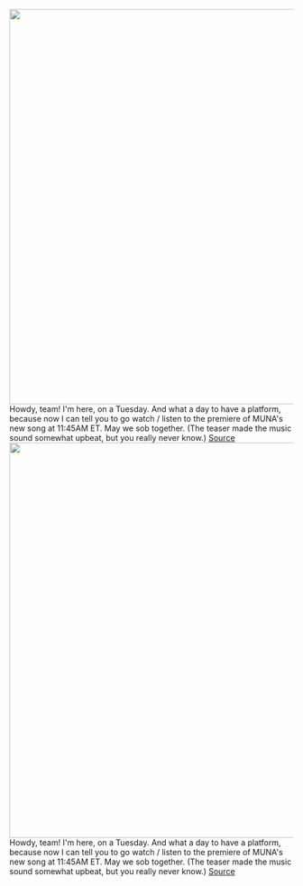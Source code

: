 <img src='https://cdn.vox-cdn.com/thumbor/GIvP_6lWww0osdQTrS35Ms0STnY=/0x0:2040x1360/1200x800/filters:focal(907x416:1233x742)/cdn.vox-cdn.com/uploads/chorus_image/image/70625158/akrales_210226_4438_0170.0.jpg' width='700px' /><br/>
Howdy, team! I'm here, on a Tuesday. And what a day to have a platform, because now I can tell you to go watch / listen to the premiere of MUNA's new song at 11:45AM ET. May we sob together. (The teaser made the music sound somewhat upbeat, but you really never know.)
<a href='https://www.theverge.com/2022/3/15/22979006/moment-house-virtual-events-gumball-host-read-marketplace-podcast'> Source <a/><img src='https://cdn.vox-cdn.com/thumbor/GIvP_6lWww0osdQTrS35Ms0STnY=/0x0:2040x1360/1200x800/filters:focal(907x416:1233x742)/cdn.vox-cdn.com/uploads/chorus_image/image/70625158/akrales_210226_4438_0170.0.jpg' width='700px' /><br/>
Howdy, team! I'm here, on a Tuesday. And what a day to have a platform, because now I can tell you to go watch / listen to the premiere of MUNA's new song at 11:45AM ET. May we sob together. (The teaser made the music sound somewhat upbeat, but you really never know.)
<a href='https://www.theverge.com/2022/3/15/22979006/moment-house-virtual-events-gumball-host-read-marketplace-podcast'> Source <a/>
